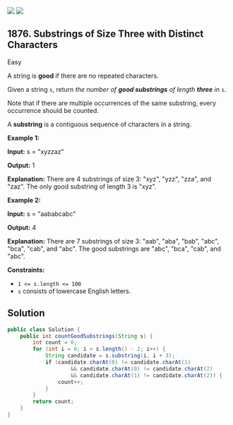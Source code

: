 [![](https://img.shields.io/github/stars/javadev/LeetCode-in-Java?label=Stars&style=flat-square)](https://github.com/javadev/LeetCode-in-Java)
[![](https://img.shields.io/github/forks/javadev/LeetCode-in-Java?label=Fork%20me%20on%20GitHub%20&style=flat-square)](https://github.com/javadev/LeetCode-in-Java/fork)

## 1876\. Substrings of Size Three with Distinct Characters

Easy

A string is **good** if there are no repeated characters.

Given a string `s`, return _the number of **good substrings** of length **three** in_ `s`.

Note that if there are multiple occurrences of the same substring, every occurrence should be counted.

A **substring** is a contiguous sequence of characters in a string.

**Example 1:**

**Input:** s = "xyzzaz"

**Output:** 1

**Explanation:** There are 4 substrings of size 3: "xyz", "yzz", "zza", and "zaz". The only good substring of length 3 is "xyz".

**Example 2:**

**Input:** s = "aababcabc"

**Output:** 4

**Explanation:** There are 7 substrings of size 3: "aab", "aba", "bab", "abc", "bca", "cab", and "abc". The good substrings are "abc", "bca", "cab", and "abc".

**Constraints:**

*   `1 <= s.length <= 100`
*   `s` consists of lowercase English letters.

## Solution

```java
public class Solution {
    public int countGoodSubstrings(String s) {
        int count = 0;
        for (int i = 0; i < s.length() - 2; i++) {
            String candidate = s.substring(i, i + 3);
            if (candidate.charAt(0) != candidate.charAt(1)
                    && candidate.charAt(0) != candidate.charAt(2)
                    && candidate.charAt(1) != candidate.charAt(2)) {
                count++;
            }
        }
        return count;
    }
}
```